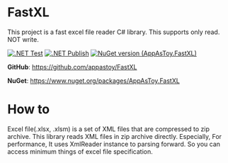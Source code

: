 ﻿# FastXL

This project is a fast excel file reader C# library. This supports only read. NOT write.

[![.NET Test](https://github.com/appastoy/FastXL/actions/workflows/dotnet_test.yml/badge.svg?branch=develop)](https://github.com/appastoy/FastXL/actions/workflows/dotnet_test.yml)
[![.NET Publish](https://github.com/appastoy/FastXL/actions/workflows/dotnet_publish.yml/badge.svg?branch=master)](https://github.com/appastoy/FastXL/actions/workflows/dotnet_publish.yml)
[![NuGet version (AppAsToy.FastXL)](https://img.shields.io/nuget/v/AppAsToy.FastXL.svg?style=flat-square)](https://www.nuget.org/packages/AppAsToy.FastXL/)

__GitHub__: https://github.com/appastoy/FastXL

__NuGet__: https://www.nuget.org/packages/AppAsToy.FastXL


# How to
Excel file(.xlsx, .xlsm) is a set of XML files that are compressed to zip archive.
This library reads XML files in zip archive directly. 
Especially, For performance, It uses XmlReader instance to parsing forward. 
So you can access minimum things of excel file specification.
